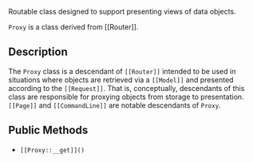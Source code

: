 Routable class designed to support presenting views of data objects.

`Proxy` is a class derived from [[Router]].

## Description

The `Proxy` class is a descendant of `[[Router]]` intended to be
used in situations where objects are retrieved via a `[[Model]]` and
presented according to the `[[Request]]`. That is, conceptually,
descendants of this class are responsible for proxying objects from storage
to presentation. `[[Page]]` and `[[CommandLine]]` are notable
descendants of `Proxy`.

## Public Methods

* `[[Proxy::__get]]()`

